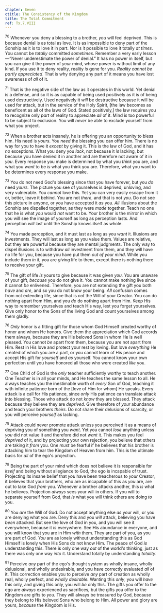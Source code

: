 ```yaml
---
chapter: Seven
ctitle: The Consistency of the Kingdom
title: The Total Commitment
ref: Tx.7.VIII
---
```


<sup>70</sup> Whenever you deny a blessing to a brother, *you* will feel deprived.
This is because denial is as total as love. It is as impossible to deny
part of the Sonship as it is to love it in part. Nor is it possible to
love it totally *at times*. You cannot be *totally* committed
*sometimes*. Remember a very early lesson—“Never underestimate the power
of denial.” It has no power in itself, but you can give it the power of
*your* mind, whose power is without limit of any kind. If you use it to
deny reality, reality *is* gone for you. *Reality cannot be partly
appreciated*. That is why denying any part of it means you have lost
awareness of *all* of it.

<sup>71</sup> That is the negative side of the law as it operates in this world.
Yet denial is a defense, and so it is as capable of being used
positively as it is of being used destructively. Used negatively it
*will* be destructive because it will be used for attack, but in the
service of the Holy Spirit, \[the law becomes as beneficent as all of
the laws of God. Stated positively,\] the law requires you to recognize
only *part* of reality to appreciate *all* of it. Mind is too powerful
to be subject to exclusion. You will *never* be able to exclude yourself
from what you project.

<sup>72</sup> When a brother acts insanely, he is offering you an opportunity to
bless him. His need is *yours*. You *need* the blessing you can offer
him. There is no way for you to have it *except* by giving it. This is
the law of God, and it has *no* exceptions. What you deny you *lack*,
not because it *is* lacking, but because you have denied it in another
and are therefore not aware of it in *you*. Every response you make is
determined by what you *think* you are, and what you *want* to be *is*
what you think you are. Therefore, what you want to be determines every
response you make.

<sup>73</sup> You do not need God's blessing since that you have forever, but you
*do* need *yours.* The picture you see of yourselves is deprived,
unloving, and very vulnerable. You *cannot* love this. Yet you can very
easily escape from it or, better, leave it behind. You are not *there*,
and that is not *you*. Do not see this picture in anyone, or you have
accepted it *as* you. *All* illusions about the Sonship are dispelled
together, as they were *made* together. Teach no one that he is what
*you* would *not* want to be. Your brother is the mirror in which you
will see the image of yourself as long as perception lasts. And
perception *will* last until the Sonship knows itself as whole.

<sup>74</sup> You made perception, and it must last as long as you *want* it.
Illusions are investments. They will last as long as you value them.
Values are relative, but they are powerful because they are mental
judgments. The only way to dispel illusions is to withdraw *all*
investment from them, and they will have no life for you, because you
have put them *out of your mind*. While you include them *in* it, you
are *giving* life to them, except there is nothing there to receive your
gift.

<sup>75</sup> The gift of life *is* yours to give because it was given *you.* You
are unaware of your gift, *because* you do not give it. You cannot make
nothing live since it cannot *be* enlivened. Therefore, you are not
extending the gift you both *have* and *are*, and so you do not know
your being. *All* confusion comes from not extending life, since that is
*not* the Will of your Creator. You can do nothing apart from Him, and
you *do* do nothing apart from Him. Keep His way to remember yourselves
and teach His way, lest you forget yourselves. Give only honor to the
Sons of the living God and count yourselves among them gladly.

<sup>76</sup> *Only* honor is a fitting gift for those whom God Himself created
worthy of honor and whom He honors. Give them the appreciation which God
accords them always, because they are His beloved Sons in whom He is
well pleased. You cannot *be* apart from them, because you are not apart
from Him. Rest in His love and protect your rest by loving. But love
*everything* He created of which you are a part, or you cannot learn of
His peace and accept His gift for *yourself* and *as* yourself. You
cannot know your own perfection until you have honored all those who
were created *like* you.

<sup>77</sup> One Child of God is the *only* teacher sufficiently worthy to teach
another. One Teacher is in all your minds, and He teaches the same
lesson to all. He always teaches you the inestimable worth of *every*
Son of God, teaching it with infinite patience born of the \[love of Him
for whom\] He speaks. Every attack is a call for His patience, since
*only* His patience can translate attack into blessing. Those who attack
do not *know* they are blessed. They attack because they believe they
are *deprived*. Give therefore of *your* abundance and teach your
brothers *theirs*. Do not share their delusions of scarcity, or you will
perceive *yourself* as lacking.

<sup>78</sup> Attack could never promote attack unless you perceived it as a means
of depriving you of something you *want*. Yet you cannot *lose* anything
unless *you* did not value it and therefore did not *want* it. This
makes you feel *deprived* of it, and by projecting your own rejection,
you believe that others are taking it *from* you. One *must* be fearful
if he believes that his brother is attacking him to tear the Kingdom of
Heaven from him. This is the ultimate basis for *all* of the ego's
projection.

<sup>79</sup> Being the part of your mind which does not believe it is responsible
for *itself* and being without allegiance to God, the ego is incapable
of trust. Projecting its insane belief that *you* have been treacherous
to *your* Creator, it believes that your brothers, who are as incapable
of this as *you* are, are out to take God *from* you. Whenever a brother
attacks another, this *is* what he believes. Projection *always* sees
your will in others. If you will to separate yourself from God, that
*is* what you will think others are doing *to* you.

<sup>80</sup> You *are* the Will of God. Do not accept anything else *as* your
will, or you are denying what you are. Deny this and you *will* attack,
believing you have *been* attacked. But see the love of God in you, and
you will see it everywhere, because it *is* everywhere. See His
abundance in everyone, and you will know that you are in Him *with*
them. They are part of you, as you are part of God. *You* are as lonely
without understanding this as God Himself is lonely when His Sons do not
know Him. The peace of God *is* understanding this. There is only one
way *out* of the world's thinking, just as there was only one way *into*
it. Understand totally by understanding *totality*.

<sup>81</sup> Perceive *any* part of the ego's thought system as wholly insane,
wholly delusional, and wholly undesirable, and you have correctly
evaluated *all* of it. This correction enables you to perceive *any*
part of creation as wholly real, wholly perfect, and *wholly desirable.*
Wanting this *only*, you will *have* this only, and giving this only,
you will *be* only this. The gifts you offer to the ego are *always*
experienced as sacrifices, but the gifts you offer to the Kingdom are
gifts to *you.* They will always be treasured by God, because they
belong to His beloved Sons who belong to Him. All power and glory are
yours, *because* the Kingdom is His.

